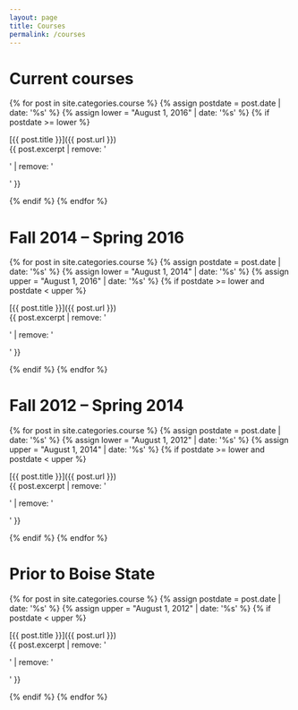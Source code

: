 ```yaml
---
layout: page
title: Courses
permalink: /courses
---
```


# Current courses

{% for post in site.categories.course %}
  {% assign postdate = post.date | date: '%s' %}
  {% assign lower = "August 1, 2016" | date: '%s' %}
  {% if postdate >= lower %}

[{{ post.title }}]({{ post.url }})  
{{ post.excerpt | remove: '<p>' | remove: '</p>' }}

  {% endif %}
{% endfor %}

# Fall 2014 &ndash; Spring 2016

{% for post in site.categories.course %}
  {% assign postdate = post.date | date: '%s' %}
  {% assign lower = "August 1, 2014" | date: '%s' %}
  {% assign upper = "August 1, 2016" | date: '%s' %}
  {% if postdate >= lower and postdate < upper %}

[{{ post.title }}]({{ post.url }})  
{{ post.excerpt | remove: '<p>' | remove: '</p>' }}

  {% endif %}
{% endfor %}

# Fall 2012 &ndash; Spring 2014

{% for post in site.categories.course %}
  {% assign postdate = post.date | date: '%s' %}
  {% assign lower = "August 1, 2012" | date: '%s' %}
  {% assign upper = "August 1, 2014" | date: '%s' %}
  {% if postdate >= lower and postdate < upper %}

[{{ post.title }}]({{ post.url }})  
{{ post.excerpt | remove: '<p>' | remove: '</p>' }}

  {% endif %}
{% endfor %}

# Prior to Boise State

{% for post in site.categories.course %}
  {% assign postdate = post.date | date: '%s' %}
  {% assign upper = "August 1, 2012" | date: '%s' %}
  {% if postdate < upper %}

[{{ post.title }}]({{ post.url }})  
{{ post.excerpt | remove: '<p>' | remove: '</p>' }}

  {% endif %}
{% endfor %}
